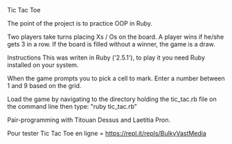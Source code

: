 
Tic Tac Toe 

The point of the project is to practice OOP in Ruby.


Two players take turns placing Xs / Os on the board. A player wins if he/she gets 3 in a row. If the board is filled without a winner, the game is a draw.

Instructions
This was writen in Ruby ('2.5.1'), to play it you need Ruby installed on your system.

When the game prompts you to pick a cell to mark. Enter
a number between 1 and 9 based on the grid.

Load the game by navigating to the directory holding the tic_tac.rb file 
on the command line then type: "ruby tic_tac.rb"


Pair-programming with Titouan Dessus and Laetitia Pron.

Pour tester Tic Tac Toe en ligne = https://repl.it/repls/BulkyVastMedia
